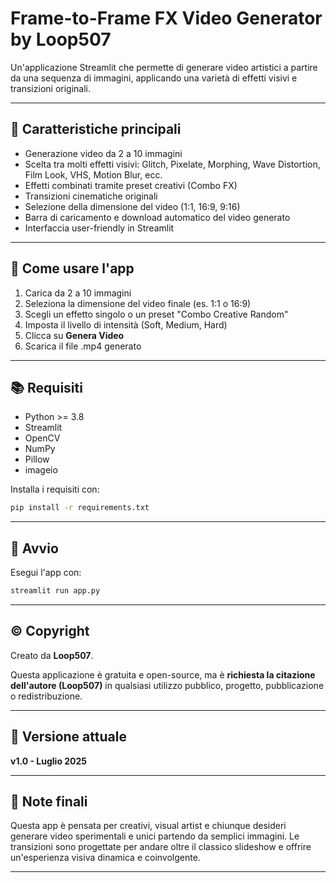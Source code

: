 # Frame-to-Frame FX Video Generator by Loop507

Un'applicazione Streamlit che permette di generare video artistici a partire da una sequenza di immagini, applicando una varietà di effetti visivi e transizioni originali.

---

## 🎨 Caratteristiche principali

* Generazione video da 2 a 10 immagini
* Scelta tra molti effetti visivi: Glitch, Pixelate, Morphing, Wave Distortion, Film Look, VHS, Motion Blur, ecc.
* Effetti combinati tramite preset creativi (Combo FX)
* Transizioni cinematiche originali
* Selezione della dimensione del video (1:1, 16:9, 9:16)
* Barra di caricamento e download automatico del video generato
* Interfaccia user-friendly in Streamlit

---

## 🚀 Come usare l'app

1. Carica da 2 a 10 immagini
2. Seleziona la dimensione del video finale (es. 1:1 o 16:9)
3. Scegli un effetto singolo o un preset "Combo Creative Random"
4. Imposta il livello di intensità (Soft, Medium, Hard)
5. Clicca su **Genera Video**
6. Scarica il file .mp4 generato

---

## 📚 Requisiti

* Python >= 3.8
* Streamlit
* OpenCV
* NumPy
* Pillow
* imageio

Installa i requisiti con:

```bash
pip install -r requirements.txt
```

---

## 🔧 Avvio

Esegui l'app con:

```bash
streamlit run app.py
```

---

## © Copyright

Creato da **Loop507**.

Questa applicazione è gratuita e open-source, ma è **richiesta la citazione dell'autore (Loop507)** in qualsiasi utilizzo pubblico, progetto, pubblicazione o redistribuzione.

---

## 📅 Versione attuale

**v1.0 - Luglio 2025**

---

## 💭 Note finali

Questa app è pensata per creativi, visual artist e chiunque desideri generare video sperimentali e unici partendo da semplici immagini. Le transizioni sono progettate per andare oltre il classico slideshow e offrire un'esperienza visiva dinamica e coinvolgente.

---
